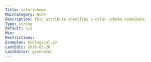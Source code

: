 ```yaml
---
Title: colorscheme
MainCategory: Node
Description: This attribute specifies a color scheme namespace.
Type: string
Default: n/a
Min: 
Restrictions: 
Examples: biological.gv
LastEdit: 2018-03-28
LastEditor: generator
---
```



